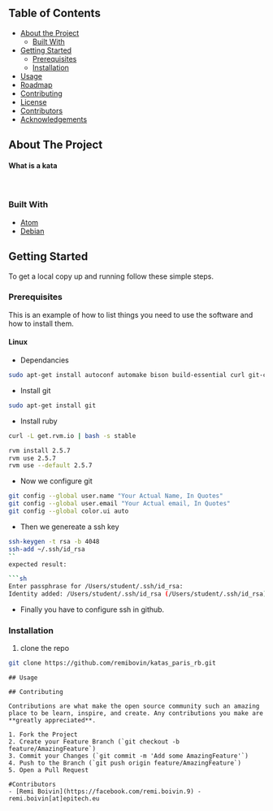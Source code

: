 
## Table of Contents

* [About the Project](#about-the-project)
  * [Built With](#built-with)
* [Getting Started](#getting-started)
  * [Prerequisites](#prerequisites)
  * [Installation](#installation)
* [Usage](#usage)
* [Roadmap](#roadmap)
* [Contributing](#contributing)
* [License](#license)
* [Contributors](#Contributors)
* [Acknowledgements](#acknowledgements)



## About The Project

#### What is a kata
</br>


### Built With

* [Atom](https://atom.io/)
* [Debian](https://www.debian.org/intro/about/)


## Getting Started

To get a local copy up and running follow these simple steps.

### Prerequisites

This is an example of how to list things you need to use the software and how to install them.
#### Linux
* Dependancies
```sh
sudo apt-get install autoconf automake bison build-essential curl git-core libapr1 libaprutil1 libc6-dev libltdl-dev libreadline6 libreadline6-dev libsqlite3-0 libsqlite3-dev libssl-dev libtool libxml2-dev libxslt-dev libxslt1-dev libyaml-dev ncurses-dev nodejs openssl sqlite3 zlib1g zlib1g-dev
```
* Install git
```sh
sudo apt-get install git
```
* Install ruby
```sh
curl -L get.rvm.io | bash -s stable

rvm install 2.5.7
rvm use 2.5.7
rvm use --default 2.5.7

```
* Now we configure git

```sh
git config --global user.name "Your Actual Name, In Quotes"
git config --global user.email "Your Actual email, In Quotes"
git config --global color.ui auto
```

* Then we genereate a ssh key
```sh
ssh-keygen -t rsa -b 4048
ssh-add ~/.ssh/id_rsa
``
expected result:

```sh
Enter passphrase for /Users/student/.ssh/id_rsa:
Identity added: /Users/student/.ssh/id_rsa (/Users/student/.ssh/id_rsa)"
```
* Finally you have to configure ssh in github.

### Installation

1. clone the repo
```sh
git clone https://github.com/remibovin/katas_paris_rb.git
```

```
## Usage

## Contributing

Contributions are what make the open source community such an amazing place to be learn, inspire, and create. Any contributions you make are **greatly appreciated**.

1. Fork the Project
2. Create your Feature Branch (`git checkout -b feature/AmazingFeature`)
3. Commit your Changes (`git commit -m 'Add some AmazingFeature'`)
4. Push to the Branch (`git push origin feature/AmazingFeature`)
5. Open a Pull Request

#Contributors
- [Remi Boivin](https://facebook.com/remi.boivin.9) - remi.boivin[at]epitech.eu
